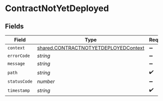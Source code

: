 # ContractNotYetDeployed


## Fields

| Field                                                                                               | Type                                                                                                | Required                                                                                            | Description                                                                                         |
| --------------------------------------------------------------------------------------------------- | --------------------------------------------------------------------------------------------------- | --------------------------------------------------------------------------------------------------- | --------------------------------------------------------------------------------------------------- |
| `context`                                                                                           | [shared.CONTRACTNOTYETDEPLOYEDContext](../../../sdk/models/shared/contractnotyetdeployedcontext.md) | :heavy_minus_sign:                                                                                  | N/A                                                                                                 |
| `errorCode`                                                                                         | *string*                                                                                            | :heavy_minus_sign:                                                                                  | N/A                                                                                                 |
| `message`                                                                                           | *string*                                                                                            | :heavy_minus_sign:                                                                                  | N/A                                                                                                 |
| `path`                                                                                              | *string*                                                                                            | :heavy_check_mark:                                                                                  | N/A                                                                                                 |
| `statusCode`                                                                                        | *number*                                                                                            | :heavy_minus_sign:                                                                                  | N/A                                                                                                 |
| `timestamp`                                                                                         | *string*                                                                                            | :heavy_check_mark:                                                                                  | N/A                                                                                                 |